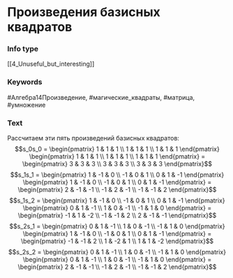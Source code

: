 # Произведения базисных квадратов
### Info type
[[4_Unuseful_but_interesting]]
### Keywords
#Алгебра14Произведение, #магические_квадраты, #матрица, #умножение
### Text
Рассчитаем эти пять произведений базисных квадратов:
$$s_0s_0 = \begin{pmatrix} 1 & 1 & 1 \\ 1 & 1 & 1 \\ 1 & 1 & 1 \end{pmatrix} \begin{pmatrix} 1 & 1 & 1 \\ 1 & 1 & 1 \\ 1 & 1 & 1 \end{pmatrix} = \begin{pmatrix} 3 & 3 & 3 \\ 3 & 3 & 3 \\ 3 & 3 & 3 \end{pmatrix}$$
$$s_1s_1 = \begin{pmatrix} 1 & -1 & 0 \\ -1 & 0 & 1 \\ 0 & 1 & -1 \end{pmatrix} \begin{pmatrix} 1 & -1 & 0 \\ -1 & 0 & 1 \\ 0 & 1 & -1 \end{pmatrix} = \begin{pmatrix} 2 & -1 & -1 \\ -1 & 2 & -1 \\ -1 & -1 & 2 \end{pmatrix}$$
$$s_1s_2 = \begin{pmatrix} 1 & -1 & 0 \\ -1 & 0 & 1 \\ 0 & 1 & -1 \end{pmatrix} \begin{pmatrix} 0 & 1 & -1 \\ 1 & 0 & -1 \\ -1 & 1 & 0 \end{pmatrix} = \begin{pmatrix} -1 & 1 & -2 \\ -1 & -1 & 2 \\ 2 & -1 & -1 \end{pmatrix}$$
$$s_2s_1 = \begin{pmatrix} 0 & 1 & -1 \\ 1 & 0 & -1 \\ -1 & 1 & 0 \end{pmatrix} \begin{pmatrix} 1 & -1 & 0 \\ -1 & 0 & 1 \\ 0 & 1 & -1 \end{pmatrix} = \begin{pmatrix} -1 & -1 & 2 \\ 1 & -2 & 1 \\ 1 & 1 & -2 \end{pmatrix}$$
$$s_2s_2 = \begin{pmatrix} 0 & 1 & -1 \\ 1 & 0 & -1 \\ -1 & 1 & 0 \end{pmatrix} \begin{pmatrix} 0 & 1 & -1 \\ 1 & 0 & -1 \\ -1 & 1 & 0 \end{pmatrix} = \begin{pmatrix} 2 & -1 & -1 \\ -1 & 2 & -1 \\ -1 & -1 & 2 \end{pmatrix}$$
